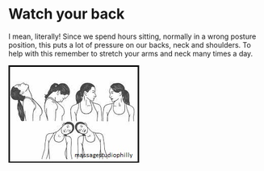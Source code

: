 # Watch your back

I mean, literally! Since we spend hours sitting, normally in a wrong posture position, this puts a lot of pressure on our backs, neck and shoulders. To help with this remember to stretch your arms and neck many times a day.

![](/img/neck-rotation.jpeg)